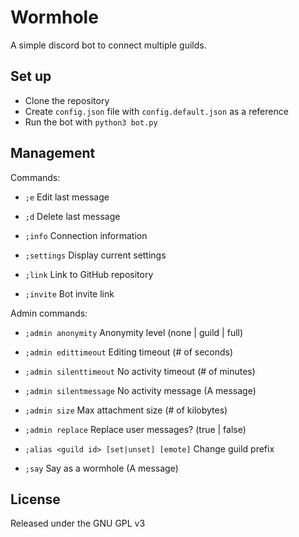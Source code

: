 # Wormhole
A simple discord bot to connect multiple guilds.

## Set up
- Clone the repository
- Create `config.json` file with `config.default.json` as a reference
- Run the bot with `python3 bot.py`

## Management
Commands:

- `;e` Edit last message

- `;d` Delete last message

- `;info` Connection information

- `;settings` Display current settings

- `;link` Link to GitHub repository

- `;invite` Bot invite link



Admin commands:

- `;admin anonymity` Anonymity level (none | guild | full)

- `;admin edittimeout` Editing timeout (# of seconds)

- `;admin silenttimeout` No activity timeout (# of minutes)

- `;admin silentmessage` No activity message (A message)

- `;admin size` Max attachment size (# of kilobytes)

- `;admin replace` Replace user messages? (true | false)

- `;alias <guild id> [set|unset] [emote]` Change guild prefix

- `;say` Say as a wormhole (A message)

## License
Released under the GNU GPL v3
